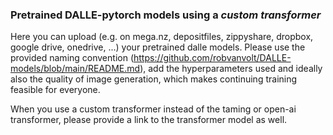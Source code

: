 ### Pretrained DALLE-pytorch models using a *custom transformer*

Here you can upload (e.g. on mega.nz, depositfiles, zippyshare, dropbox, google drive, onedrive, ...) your pretrained dalle models. 
Please use the provided naming convention (https://github.com/robvanvolt/DALLE-models/blob/main/README.md), add the hyperparameters used and ideally also the quality of image generation, which makes continuing training feasible for everyone.

When you use a custom transformer instead of the taming or open-ai transformer, please provide a link to the transformer model as well.
